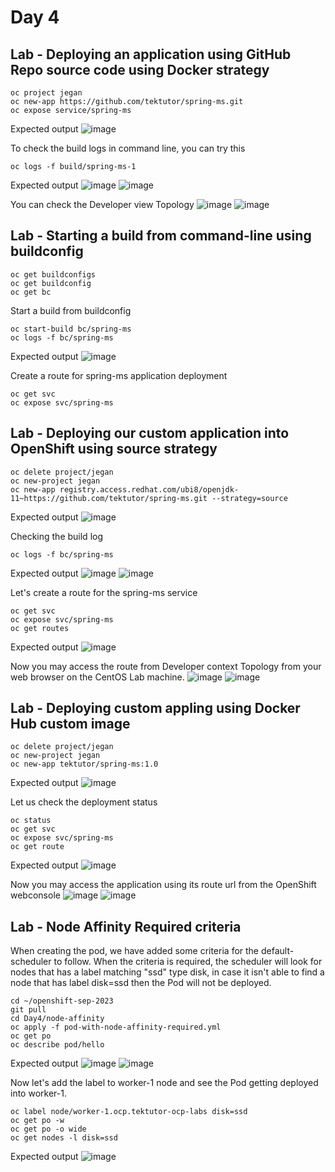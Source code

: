 # Day 4

## Lab - Deploying an application using GitHub Repo source code using Docker strategy
```
oc project jegan
oc new-app https://github.com/tektutor/spring-ms.git
oc expose service/spring-ms
```

Expected output
![image](https://github.com/tektutor/openshift-sep-2023/assets/12674043/dee9d503-d24b-48e3-92d8-014f754f756d)

To check the build logs in command line, you can try this
```
oc logs -f build/spring-ms-1
```

Expected output
![image](https://github.com/tektutor/openshift-sep-2023/assets/12674043/fc1ffa47-19a8-4bef-b53b-eaa554257f08)
![image](https://github.com/tektutor/openshift-sep-2023/assets/12674043/f53ec5b6-a66d-4078-9e11-53896d2718bf)

You can check the Developer view Topology
![image](https://github.com/tektutor/openshift-sep-2023/assets/12674043/3527bb63-ebcd-43e4-988d-e297c2fe4c05)
![image](https://github.com/tektutor/openshift-sep-2023/assets/12674043/c6fce17a-e34c-4e2f-a0ae-5f983592e5c0)

## Lab - Starting a build from command-line using buildconfig
```
oc get buildconfigs
oc get buildconfig
oc get bc
```

Start a build from buildconfig
```
oc start-build bc/spring-ms
oc logs -f bc/spring-ms
```

Expected output
![image](https://github.com/tektutor/openshift-sep-2023/assets/12674043/fa3e7fc6-9330-4433-ad15-29f5a7d7fa9b)


Create a route for spring-ms application deployment
```
oc get svc
oc expose svc/spring-ms
```

## Lab - Deploying our custom application into OpenShift using source strategy
```
oc delete project/jegan
oc new-project jegan
oc new-app registry.access.redhat.com/ubi8/openjdk-11~https://github.com/tektutor/spring-ms.git --strategy=source
```

Expected output
![image](https://github.com/tektutor/openshift-sep-2023/assets/12674043/c5390ed3-1584-4310-adbc-663848dcfb54)

Checking the build log
```
oc logs -f bc/spring-ms
```

Expected output
![image](https://github.com/tektutor/openshift-sep-2023/assets/12674043/4cfd0edf-6e43-4e93-98ca-7ca5e7c4f03b)
![image](https://github.com/tektutor/openshift-sep-2023/assets/12674043/fc099ea9-1507-4d14-9afb-29b789b23c85)


Let's create a route for the spring-ms service
```
oc get svc
oc expose svc/spring-ms
oc get routes
```

Expected output
![image](https://github.com/tektutor/openshift-sep-2023/assets/12674043/286cdcb3-250a-427a-a5a7-0ddc7faf7e74)

Now you may access the route from Developer context Topology from your web browser on the CentOS Lab machine.
![image](https://github.com/tektutor/openshift-sep-2023/assets/12674043/5e707c1b-d506-42e3-9b6d-646e4ae39302)
![image](https://github.com/tektutor/openshift-sep-2023/assets/12674043/5a24dbad-825d-4744-b591-66a6ee98018d)

## Lab - Deploying custom appling using Docker Hub custom image
```
oc delete project/jegan
oc new-project jegan
oc new-app tektutor/spring-ms:1.0
```

Expected output
![image](https://github.com/tektutor/openshift-sep-2023/assets/12674043/d78cc75f-a05d-4400-94e7-ccc28fe29ff4)

Let us check the deployment status
```
oc status
oc get svc
oc expose svc/spring-ms
oc get route
```

Expected output
![image](https://github.com/tektutor/openshift-sep-2023/assets/12674043/fea6ce87-ae87-47d1-a17a-5934639dca19)

Now you may access the application using its route url from the OpenShift webconsole
![image](https://github.com/tektutor/openshift-sep-2023/assets/12674043/bb7c5c0f-cc8b-46b8-a943-7254560d7bcc)
![image](https://github.com/tektutor/openshift-sep-2023/assets/12674043/29afcfd7-106b-403e-b09c-321ca7ba0731)

## Lab - Node Affinity Required criteria

When creating the pod, we have added some criteria for the default-scheduler to follow.  When the criteria is required, the scheduler will look for nodes that has a label matching "ssd" type disk, in case it isn't able to find a node that has label disk=ssd then the Pod will not be deployed.

```
cd ~/openshift-sep-2023
git pull
cd Day4/node-affinity
oc apply -f pod-with-node-affinity-required.yml
oc get po
oc describe pod/hello
```

Expected output
![image](https://github.com/tektutor/openshift-sep-2023/assets/12674043/4bdd17f3-a156-423c-8c3e-938a697da2c8)
![image](https://github.com/tektutor/openshift-sep-2023/assets/12674043/6cf0e94e-10a3-45c9-b8de-968238339fba)

Now let's add the label to worker-1 node and see the Pod getting deployed into worker-1.
```
oc label node/worker-1.ocp.tektutor-ocp-labs disk=ssd
oc get po -w
oc get po -o wide
oc get nodes -l disk=ssd
```

Expected output
![image](https://github.com/tektutor/openshift-sep-2023/assets/12674043/e172d74b-77f5-4ee5-bc33-dddd5912a7ea)
